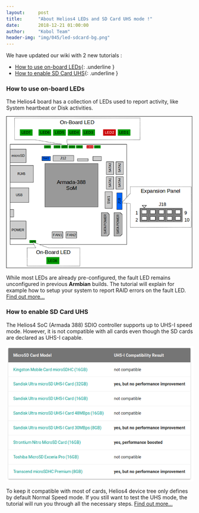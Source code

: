 ```yaml
---
layout:     post
title:      "About Helios4 LEDs and SD Card UHS mode !"
date:       2018-12-21 01:00:00
author:     "Kobol Team"
header-img: "img/045/led-sdcard-bg.png"
---
```


We have updated our wiki with 2 new tutorials :

- [How to use on-board LEDs](https://wiki.kobol.io/led/){: .underline }
- [How to enable SD Card UHS](https://wiki.kobol.io/sdcard/){: .underline }

### How to use on-board LEDs

The Helios4 board has a collection of LEDs used to report activity, like System heartbeat or Disk activities.

![LED Location](/img/045/led_location.png)

While most LEDs are already pre-configured, the fault LED remains unconfigured in previous **Armbian** builds. The tutorial will explain for example how to setup your system to report RAID errors on the fault LED. [Find out more...](https://wiki.kobol.io/led/)

### How to enable SD Card UHS

The Helios4 SoC (Armada 388) SDIO controller supports up to UHS-I speed mode. However, it is not compatible with all cards even though the SD cards are declared as UHS-I capable.

![UHS compatibility](/img/045/uhs_compatibility.png)

To keep it compatible with most of cards, Helios4 device tree only defines by default Normal Speed mode. If you still want to test the UHS mode, the tutorial will run you through all the necessary steps. [Find out more...](https://wiki.kobol.io/sdcard/)
